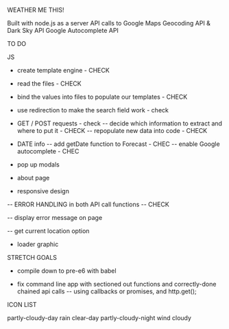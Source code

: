 WEATHER ME THIS!

Built with node.js as a server
API calls to Google Maps Geocoding API & Dark Sky API
Google Autocomplete API


TO DO


JS
- create template engine - CHECK
- read the files - CHECK
- bind the values into files to populate our templates - CHECK 
- use redirection to make the search field work - check
- GET / POST requests - check
-- decide which information to extract and where to put it - CHECK
-- repopulate new data into code - CHECK
- DATE info -- add getDate function to Forecast - CHEC
-- enable Google autocomplete - CHEC


- pop up modals

- about page

- responsive design

-- ERROR HANDLING in both API call functions -- CHECK

-- display error message on page

-- get current location option

- loader graphic



STRETCH GOALS

- compile down to pre-e6 with babel

- fix command line app with sectioned out functions and correctly-done chained api calls
-- using callbacks or promises, and http.get();





ICON LIST

partly-cloudy-day
rain
clear-day
partly-cloudy-night
wind
cloudy